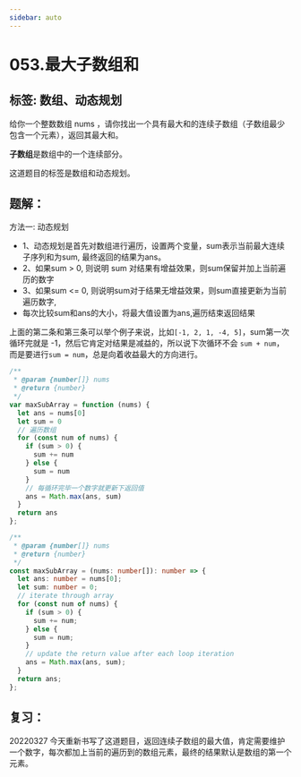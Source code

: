 ```yaml
---
sidebar: auto
---
```


# 053.最大子数组和

## 标签: 数组、动态规划

给你一个整数数组 nums ，请你找出一个具有最大和的连续子数组（子数组最少包含一个元素），返回其最大和。

**子数组**是数组中的一个连续部分。

这道题目的标签是数组和动态规划。

## 题解：

方法一: 动态规划
- 1、动态规划是首先对数组进行遍历，设置两个变量，sum表示当前最大连续子序列和为sum, 最终返回的结果为ans。
- 2、如果sum > 0, 则说明 sum 对结果有增益效果，则sum保留并加上当前遍历的数字
- 3、如果sum <= 0, 则说明sum对于结果无增益效果，则sum直接更新为当前遍历数字,
- 每次比较sum和ans的大小，将最大值设置为ans,遍历结束返回结果

上面的第二条和第三条可以举个例子来说，比如`[-1, 2, 1, -4, 5]`，sum第一次循环完就是 -1，然后它肯定对结果是减益的，所以说下次循环不会 `sum + num`，而是要进行`sum = num`，总是向着收益最大的方向进行。

```js
/**
 * @param {number[]} nums
 * @return {number}
 */
var maxSubArray = function (nums) {
  let ans = nums[0]
  let sum = 0
  // 遍历数组
  for (const num of nums) {
    if (sum > 0) {
      sum += num
    } else {
      sum = num
    }
    // 每循环完毕一个数字就更新下返回值
    ans = Math.max(ans, sum)
  }
  return ans
};
```

```typescript
/**
 * @param {number[]} nums
 * @return {number}
 */
const maxSubArray = (nums: number[]): number => {
  let ans: number = nums[0];
  let sum: number = 0;
  // iterate through array
  for (const num of nums) {
    if (sum > 0) {
      sum += num;
    } else {
      sum = num;
    }
    // update the return value after each loop iteration
    ans = Math.max(ans, sum);
  }
  return ans;
};

```

## 复习：
20220327 今天重新书写了这道题目，返回连续子数组的最大值，肯定需要维护一个数字，每次都加上当前的遍历到的数组元素，最终的结果默认是数组的第一个元素。